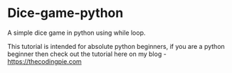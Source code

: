 # Dice-game-python
A simple dice game in python using while loop.  

This tutorial is intended for absolute python beginners, if you are a python beginner then check out the tutorial here on my blog - https://thecodingpie.com
